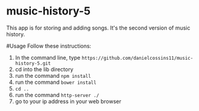 # music-history-5
This app is for storing and adding songs. It's the second version of music history.

#Usage
Follow these instructions:

  1. In the command line, type ```https://github.com/danielcossins11/music-history-5.git```
  2. cd into the lib directory
  3. run the command ```npm install```
  4. run the command ```bower install```
  5. ```cd ..```
  6. run the command ```http-server ./```
  7. go to your ip address in your web browser
